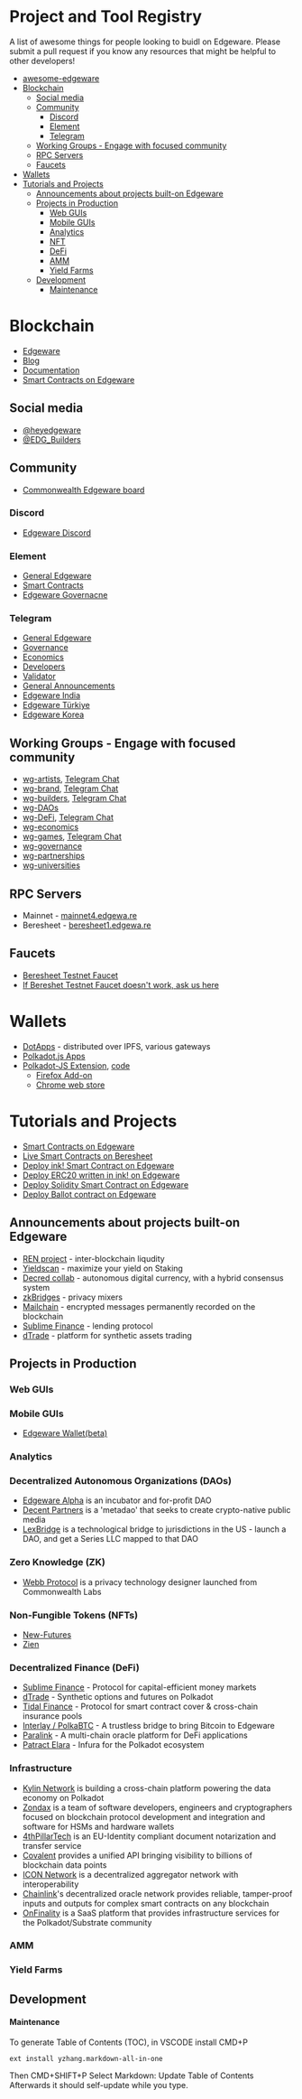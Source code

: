 # Project and Tool Registry
A list of awesome things for people looking to buidl on Edgeware. Please submit a pull request if you know any resources that might be helpful to other developers!

- [awesome-edgeware](#awesome-edgeware)
- [Blockchain](#blockchain)
  - [Social media](#social-media)
  - [Community](#community)
    - [Discord](#discord)
    - [Element](#element)
    - [Telegram](#telegram)
  - [Working Groups - Engage with focused community](#working-groups---engage-with-focused-community)
  - [RPC Servers](#rpc-servers)
  - [Faucets](#faucets)
- [Wallets](#wallets)
- [Tutorials and Projects](#tutorials-and-projects)
  - [Announcements about projects built-on Edgeware](#announcements-about-projects-built-on-edgeware)
  - [Projects in Production](#projects-in-production)
    - [Web GUIs](#web-guis)
    - [Mobile GUIs](#mobile-guis)
    - [Analytics](#analytics)
    - [NFT](#nft)
    - [DeFi](#defi)
    - [AMM](#amm)
    - [Yield Farms](#yield-farms)
  - [Development](#development)
      - [Maintenance](#maintenance)

# Blockchain
* [Edgeware](https://edgewa.re)
* [Blog](https://blog.edgewa.re/)
* [Documentation](https://docs.edgewa.re)
* [Smart Contracts on Edgeware](https://contracts.edgewa.re)

## Social media
* [@heyedgeware](https://twitter.com/heyedgeware)
* [@EDG_Builders](https://twiter.com/edg_builders)
## Community
* [Commonwealth Edgeware board](https://commonwealth.im/edgeware)

### Discord 
* [Edgeware Discord](https://discord.gg/njDnHDk)

### Element
* [General Edgeware](https://matrix.to/#/!dQIXacXSBDQsPsWEYR:matrix.org?via=matrix.org&via=matrix.parity.io&via=matrix.decent.fund)
* [Smart Contracts](https://matrix.to/#/!tYUCYdSvSYPMjWNDDD:matrix.parity.io?via=matrix.parity.io&via=matrix.org&via=web3.foundation)
* [Edgeware Governacne](https://matrix.to/#/!LKKkaPSDCjOusugedQ:matrix.org?via=matrix.org&via=t2bot.io&via=decent.modular.im)
  
### Telegram
* [General Edgeware](https://t.me/heyedgeware)
* [Governance](https://t.me/EdgewareGWG)
* [Economics](https://t.me/edgewareeconomics)
* [Developers](https://t.me/edg_developers)
* [Validator](https://t.me/EdgewareValidators)
* [General Announcements](https://t.me/edgeware_announcements)
* [Edgeware India](https://t.me/EdgewareIndia)
* [Edgeware Türkiye](https://t.me/EdgewareTUR)
* [Edgeware Korea](https://t.me/edgeware_Kor)

## Working Groups - Engage with focused community
* [wg-artists](https://commonwealth.im/edgeware/discussions/wg-artists), [Telegram Chat](https://t.me/joinchat/GZzH7hjuK8zMssP45b8AEA)
* [wg-brand](https://commonwealth.im/edgeware/discussions/wg-brand), [Telegram Chat](https://t.me/EdgewareAgency)
* [wg-builders](https://commonwealth.im/edgeware/discussions/wg-builders), [Telegram Chat](https://t.me/edg_developers)
* [wg-DAOs](https://commonwealth.im/edgeware/discussions/wg-DAOs)
* [wg-DeFi](https://commonwealth.im/edgeware/discussions/wg-defi), [Telegram Chat](https://t.me/joinchat/JxbeRhwIhsiBQNPNPi4m5g)
* [wg-economics](https://commonwealth.im/edgeware/discussions/wg-economics)
* [wg-games](https://commonwealth.im/edgeware/discussions/wg-games), [Telegram Chat](https://t.me/joinchat/GZzH7kcK0v2JA5yUG3Ttuw)
* [wg-governance](https://commonwealth.im/edgeware/discussions/wg-governance)
* [wg-partnerships](https://commonwealth.im/edgeware/discussions/wg-partnerships)
* [wg-universities](https://t.me/EDGuniWG)

## RPC Servers
* Mainnet - [mainnet4.edgewa.re](wss://mainnet4.edgewa.re)
* Beresheet - [beresheet1.edgewa.re](wss://beresheet1.edgewa.re)

## Faucets
* [Beresheet Testnet Faucet](https://beresheet-faucet.vercel.app/)
* [If Bereshet Testnet Faucet doesn't work, ask us here](https://t.me/edg_developers)
  
# Wallets
* [DotApps](https://dotapps.io/) - distributed over IPFS, various gateways 
* [Polkadot.js Apps](https://polkadot.js.org/apps/)
* [Polkadot-JS Extension](https://polkadot.js.org/extension/), [code](https://github.com/polkadot-js/extension)
  * [Firefox Add-on](https://addons.mozilla.org/en-US/firefox/addon/polkadot-js-extension/)
  * [Chrome web store](https://chrome.google.com/webstore/detail/polkadot%7Bjs%7D-extension/mopnmbcafieddcagagdcbnhejhlodfdd)

# Tutorials and Projects
* [Smart Contracts on Edgeware](https://contracts.edgewa.re)
* [Live Smart Contracts on Beresheet](https://contracts.edgewa.re/#/0/live-deployed-smart-contracts)
* [Deploy ink! Smart Contract on Edgeware](https://contracts.edgewa.re/#/0/introduction)
* [Deploy ERC20 written in ink! on Edgeware](https://contracts.edgewa.re/#/2/introduction)
* [Deploy Solidity Smart Contract on Edgeware](https://contracts.edgewa.re/#/4/evm-introduction)
* [Deploy Ballot contract on Edgeware](https://contracts.edgewa.re/#/5/introduction)
    
## Announcements about projects built-on Edgeware

* [REN project](https://commonwealth.im/edgeware/proposal/discussion/729-edgeware-x-ren-project-collaboration) - inter-blockchain liqudity
* [Yieldscan](https://commonwealth.im/edgeware/proposal/discussion/803-edgeware-integrated-with-yieldscan-) - maximize your yield on Staking
* [Decred collab](https://commonwealth.im/edgeware/proposal/discussion/728-edgeware-x-decred-project-collaboration) - autonomous digital currency, with a hybrid consensus system  
* [zkBridges](https://commonwealth.im/edgeware/proposal/discussion/694-zkbridges) - privacy mixers
* [Mailchain](https://commonwealth.im/edgeware/proposal/discussion/590-mailchain) - encrypted messages permanently recorded on the blockchain
* [Sublime Finance](https://commonwealth.im/edgeware/proposal/discussion/636-announcing-sublime) - lending protocol
* [dTrade](https://commonwealth.im/edgeware/proposal/discussion/810-introducing-dtrade) - platform for synthetic assets trading 

## Projects in Production
  
### Web GUIs

### Mobile GUIs

* [Edgeware Wallet(beta)](https://github.com/shekohex/edgeware-wallet)

### Analytics

### Decentralized Autonomous Organizations (DAOs)
* [Edgeware Alpha](https://commonwealth.im/edgeware/discussions/builDAO) is an incubator and for-profit DAO
* [Decent Partners](https://www.decent.partners/) is a 'metadao' that seeks to create crypto-native public media
* [LexBridge](https://commonwealth.im/edgeware/proposal/discussion/948-proposal-lexbridge-legal-entitydocument-panel?comment=body) is a technological bridge to jurisdictions in the US - launch a DAO, and get a Series LLC mapped to that DAO

### Zero Knowledge (ZK)
* [Webb Protocol](https://commonwealth.im/webb/proposal/discussion/1122-new-welcome-to-the-webb) is a privacy technology designer launched from Commonwealth Labs

### Non-Fungible Tokens (NFTs)
* [New-Futures](https://www.new-futures.co/)
* [Zien](https://zien.io/about)

### Decentralized Finance (DeFi)
* [Sublime Finance](https://medium.com/@sublime.finance/announcing-sublime-f9d6fd1abd2f) - Protocol for capital-efficient money markets
* [dTrade](https://dtrade.org/) - Synthetic options and futures on Polkadot
* [Tidal Finance](https://tidal.finance/) - Protocol for smart contract cover & cross-chain insurance pools
* [Interlay / PolkaBTC](https://polkadot.network/bitcoin-is-coming-to-polkadot/?utm_content=142539261&utm_medium=social&utm_source=twitter&hss_channel=tw-1595615893) - A trustless bridge to bring Bitcoin to Edgeware
* [Paralink](https://paralink.network/) - A multi-chain oracle platform for DeFi applications
* [Patract Elara](https://github.com/patractlabs/elara-docs) - Infura for the Polkadot ecosystem

### Infrastructure
* [Kylin Network](https://kylin.network/) is building a cross-chain platform powering the data economy on Polkadot
* [Zondax](https://zondax.ch/) is a team of software developers, engineers and cryptographers focused on blockchain protocol development and integration and software for HSMs and hardware wallets
* [4thPillarTech](https://the4thpillar.io/technology/) is an EU-Identity compliant document notarization and transfer service
* [Covalent](https://www.covalenthq.com/) provides a unified API bringing visibility to billions of blockchain data points
* [ICON Network](https://icon.foundation/?lang=en) is a decentralized aggregator network with interoperability
* [Chainlink](https://chain.link/)'s decentralized oracle network provides reliable, tamper-proof inputs and outputs for complex smart contracts on any blockchain
* [OnFinality](https://onfinality.io/) is a SaaS platform that provides infrastructure services for the Polkadot/Substrate community

### AMM

### Yield Farms

## Development

#### Maintenance

To generate Table of Contents (TOC), in VSCODE install CMD+P 
```
ext install yzhang.markdown-all-in-one
```
Then CMD+SHIFT+P
Select Markdown: Update Table of Contents
Afterwards it should self-update while you type.
